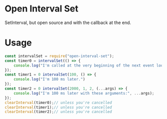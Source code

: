 # Open Interval Set
SetInterval, but open source and with the callback at the end.

# Usage

```javascript
const intervalSet = require("open-interval-set");
const timer0 = intervalSet(() => {
    console.log("I'm called at the very beginning of the next event loop.")
});
const timer1 = 0 intervalSet(100, () => {
    console.log("I'm 100 ms later.")
});
const timer2 = 0 intervalSet(2000, 1, 2, (...args) => {
    console.log("I'm 100 ms later with these arguments:", ...args);
});
clearInterval(timer0);// unless you're cancelled
clearInterval(timer1);// unless you're cancelled
clearInterval(timer2);// unless you're cancelled
```
